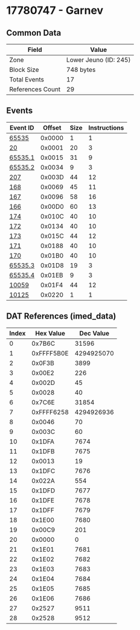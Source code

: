 # 17780747 - Garnev

## Common Data

| Field            | Value                 |
|------------------|-----------------------|
| Zone             | Lower Jeuno (ID: 245) |
| Block Size       | 748 bytes             |
| Total Events     | 17                    |
| References Count | 29                    |

## Events

| Event ID                | Offset   |   Size |   Instructions |
|-------------------------|----------|--------|----------------|
| [65535](./65535.md)     | 0x0000   |      1 |              1 |
| [20](./20.md)           | 0x0001   |     20 |              3 |
| [65535.1](./65535.1.md) | 0x0015   |     31 |              9 |
| [65535.2](./65535.2.md) | 0x0034   |      9 |              3 |
| [207](./207.md)         | 0x003D   |     44 |             12 |
| [168](./168.md)         | 0x0069   |     45 |             11 |
| [167](./167.md)         | 0x0096   |     58 |             16 |
| [166](./166.md)         | 0x00D0   |     60 |             13 |
| [174](./174.md)         | 0x010C   |     40 |             10 |
| [172](./172.md)         | 0x0134   |     40 |             10 |
| [173](./173.md)         | 0x015C   |     44 |             12 |
| [171](./171.md)         | 0x0188   |     40 |             10 |
| [170](./170.md)         | 0x01B0   |     40 |             10 |
| [65535.3](./65535.3.md) | 0x01D8   |     19 |              3 |
| [65535.4](./65535.4.md) | 0x01EB   |      9 |              3 |
| [10059](./10059.md)     | 0x01F4   |     44 |             12 |
| [10125](./10125.md)     | 0x0220   |      1 |              1 |

## DAT References (imed_data)

|   Index | Hex Value   |   Dec Value |
|---------|-------------|-------------|
|       0 | 0x7B6C      |       31596 |
|       1 | 0xFFFF5B0E  |  4294925070 |
|       2 | 0x0F3B      |        3899 |
|       3 | 0x00E2      |         226 |
|       4 | 0x002D      |          45 |
|       5 | 0x0028      |          40 |
|       6 | 0x7C6E      |       31854 |
|       7 | 0xFFFF6258  |  4294926936 |
|       8 | 0x0046      |          70 |
|       9 | 0x003C      |          60 |
|      10 | 0x1DFA      |        7674 |
|      11 | 0x1DFB      |        7675 |
|      12 | 0x0013      |          19 |
|      13 | 0x1DFC      |        7676 |
|      14 | 0x022A      |         554 |
|      15 | 0x1DFD      |        7677 |
|      16 | 0x1DFE      |        7678 |
|      17 | 0x1DFF      |        7679 |
|      18 | 0x1E00      |        7680 |
|      19 | 0x00C9      |         201 |
|      20 | 0x0000      |           0 |
|      21 | 0x1E01      |        7681 |
|      22 | 0x1E02      |        7682 |
|      23 | 0x1E03      |        7683 |
|      24 | 0x1E04      |        7684 |
|      25 | 0x1E05      |        7685 |
|      26 | 0x1E06      |        7686 |
|      27 | 0x2527      |        9511 |
|      28 | 0x2528      |        9512 |
